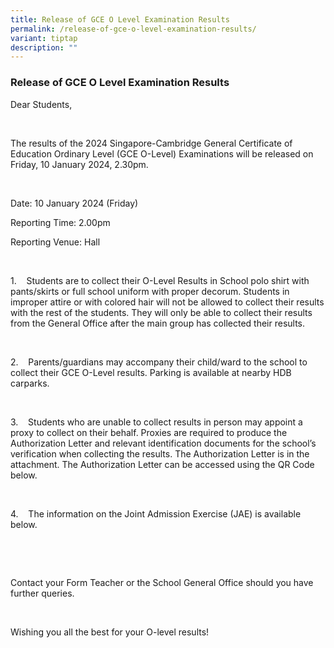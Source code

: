 ```yaml
---
title: Release of GCE O Level Examination Results
permalink: /release-of-gce-o-level-examination-results/
variant: tiptap
description: ""
---
```

<h3><strong>Release of GCE O Level Examination Results</strong></h3>
<p></p>
<p>Dear Students,</p>
<p>&nbsp;</p>
<p>The results of the 2024 Singapore-Cambridge General Certificate of Education
Ordinary Level (GCE O-Level) Examinations will be released on Friday, 10
January 2024, 2.30pm.</p>
<p>&nbsp;</p>
<p>Date: 10 January 2024 (Friday)</p>
<p>Reporting Time: 2.00pm</p>
<p>Reporting Venue: Hall</p>
<p>&nbsp;</p>
<p>1.&nbsp;&nbsp;&nbsp; Students are to collect their O-Level Results in
School polo shirt with pants/skirts or full school uniform with proper
decorum. Students in improper attire or with colored hair will not be allowed
to collect their results with the rest of the students. They will only
be able to collect their results from the General Office after the main
group has collected their results.</p>
<p>&nbsp;</p>
<p><a rel="noopener noreferrer nofollow" target="_blank">2.&nbsp;&nbsp;&nbsp; Parents/guardians may accompany their child/ward to the school to collect their GCE O-Level results. Parking is available at nearby HDB carparks.</a>
</p>
<p>&nbsp;</p>
<p><a rel="noopener noreferrer nofollow" target="_blank">3.&nbsp;&nbsp;&nbsp; Students who are unable to collect results in person may appoint a proxy to collect on their behalf. Proxies are required to produce the Authorization Letter and relevant identification documents for the school’s verification when collecting the results. The Authorization Letter is in the attachment. The Authorization Letter can be accessed using the QR Code below.</a>
</p>
<p>&nbsp;</p>
<p>4.&nbsp;&nbsp;&nbsp; The information on the Joint Admission Exercise (JAE)
is available below.</p>
<p>&nbsp;</p>
<p>&nbsp;</p>
<p>Contact your Form Teacher or the School General Office should you have
further queries.</p>
<p>&nbsp;</p>
<p>Wishing you all the best for your O-level results!</p>
<p>&nbsp;</p>